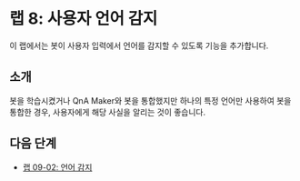 ﻿---
lab:
    title: '랩 8: 사용자 언어 감지'
    module: '모듈 6: 봇 및 에이전트와 Cognitive Services 통합'
---

# 랩 8: 사용자 언어 감지

이 랩에서는 봇이 사용자 입력에서 언어를 감지할 수 있도록 기능을 추가합니다.

## 소개

봇을 학습시켰거나 QnA Maker와 봇을 통합했지만 하나의 특정 언어만 사용하여 봇을 통합한 경우, 사용자에게 해당 사실을 알리는 것이 좋습니다.  

## 다음 단계

-   [랩 09-02: 언어 감지](../Lab8-Detect_Language/02-Detect_Language.md)